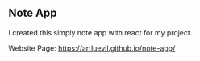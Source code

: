 ## Note App

I created this simply note app with react for my project.

Website Page: https://artluevil.github.io/note-app/
